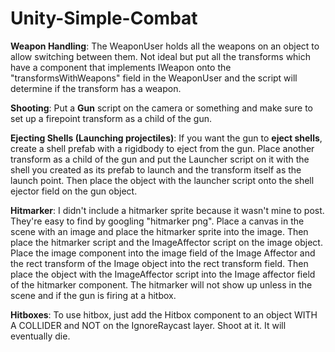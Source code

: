 # Unity-Simple-Combat
**Weapon Handling**:
The WeaponUser holds all the weapons on an object to allow switching between them. Not ideal but put all the transforms which have a component that implements IWeapon onto the "transformsWithWeapons" field in the WeaponUser and the script will determine if the transform has a weapon.

**Shooting**:
Put a **Gun** script on the camera or something and make sure to set up a firepoint transform as  a child of the gun.

**Ejecting Shells (Launching projectiles)**:
If you want the gun to **eject shells**, create a shell prefab with a rigidbody to eject from the gun. Place another transform as a child of the gun and put the Launcher script on it with the shell you created as its prefab to launch and the transform itself as the launch point. Then place the object with the launcher script onto the shell ejector field on the gun object.

**Hitmarker**:
I didn't include a hitmarker sprite because it wasn't mine to post. They're easy to find by googling "hitmarker png". Place a canvas in the scene with an image and place the hitmarker sprite into the image. Then place the hitmarker script and the ImageAffector script on the image object. Place the image component into the image field of the Image Affector and the rect transform of the Image object into the rect transform field. Then place the object with the ImageAffector script into the Image affector field of the hitmarker component. The hitmarker will not show up unless in the scene and if the gun is firing at a hitbox.

**Hitboxes**:
To use hitbox, just add the Hitbox component to an object WITH A COLLIDER and NOT on the IgnoreRaycast layer. Shoot at it. It will eventually die.
